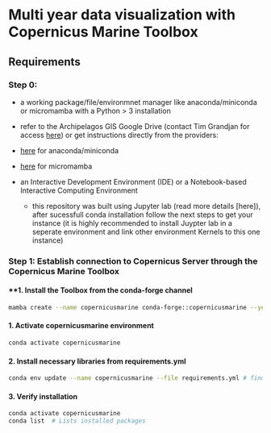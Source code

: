 # Multi year data visualization with Copernicus Marine Toolbox

## Requirements
### Step 0:
- a working package/file/environmnet manager like anaconda/miniconda or micromamba with a Python > 3 installation
- refer to the Archipelagos GIS Google Drive (contact Tim Grandjan for access [here](mailto:t.grandjean@archipelago.gr)) or get instructions directly from the providers:
- [here](https://www.anaconda.com/download) for anaconda/miniconda
- [here](https://mamba.readthedocs.io/en/latest/installation/micromamba-installation.html) for micromamba

- an Interactive Development Environment (IDE) or a Notebook-based Interactive Computing Environment
  * this repository was built using Jupyter lab (read more details [here]), after sucessfull conda installation follow the next steps to get your instance (it is highly recommended to install Juypter lab in a seperate environment and link other environment Kernels to this one instance)

### Step 1: Establish connection to Copernicus Server through the Copernicus Marine Toolbox

#### **1. Install the Toolbox from the conda-forge channel
```bash
mamba create --name copernicusmarine conda-forge::copernicusmarine --yes
```



#### **1. Activate copernicusmarine environment**
```bash
conda activate copernicusmarine
```
#### **2. Install necessary libraries from requirements.yml**
```bash
conda env update --name copernicusmarine --file requirements.yml # find requirments.yml in this repository
```
#### **3. Verify installation**
```bash
conda activate copernicusmarine
conda list  # Lists installed packages
```
